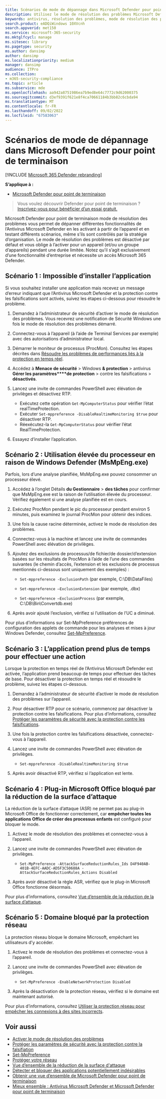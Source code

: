 ```yaml
---
title: Scénarios de mode de dépannage dans Microsoft Defender pour point de terminaison
description: Utilisez le mode de résolution des problèmes Microsoft Defender pour point de terminaison pour résoudre différents problèmes antivirus.
keywords: antivirus, résolution des problèmes, mode de résolution des problèmes, protection contre les falsifications, compatibilité
search.product: eADQiWindows 10XVcnh
search.appverid: met150
ms.service: microsoft-365-security
ms.mktglfcycl: manage
ms.sitesec: library
ms.pagetype: security
ms.author: dansimp
author: dansimp
ms.localizationpriority: medium
manager: dansimp
audience: ITPro
ms.collection:
- m365-security-compliance
ms.topic: article
ms.subservice: mde
ms.openlocfilehash: aa942a8751986ea7b9ed8e64c7772c9d62000375
ms.sourcegitcommit: d3ef9391f621e8f4ca70661184b3bb82c6cbda94
ms.translationtype: MT
ms.contentlocale: fr-FR
ms.lasthandoff: 09/02/2022
ms.locfileid: "67583063"
---
```

# <a name="troubleshooting-mode-scenarios-in-microsoft-defender-for-endpoint"></a>Scénarios de mode de dépannage dans Microsoft Defender pour point de terminaison 

[!INCLUDE [Microsoft 365 Defender rebranding](../../includes/microsoft-defender.md)]

**S’applique à :**
- [Microsoft Defender pour point de terminaison](https://go.microsoft.com/fwlink/p/?linkid=2154037)

> Vous voulez découvrir Defender pour point de terminaison ? [Inscrivez-vous pour bénéficier d’un essai gratuit.](https://www.microsoft.com/WindowsForBusiness/windows-atp?ocid=docs-wdatp-configureendpointsscript-abovefoldlink)

Microsoft Defender pour point de terminaison mode de résolution des problèmes vous permet de dépanner différentes fonctionnalités de l’Antivirus Microsoft Defender en les activant à partir de l’appareil et en testant différents scénarios, même s’ils sont contrôlés par la stratégie d’organisation. Le mode de résolution des problèmes est désactivé par défaut et vous oblige à l’activer pour un appareil (et/ou un groupe d’appareils) pendant une durée limitée. Notez qu’il s’agit exclusivement d’une fonctionnalité d’entreprise et nécessite un accès Microsoft 365 Defender.

## <a name="scenario-1-unable-to-install-application"></a>Scénario 1 : Impossible d’installer l’application

Si vous souhaitez installer une application mais recevez un message d’erreur indiquant que l’Antivirus Microsoft Defender et la protection contre les falsifications sont activés, suivez les étapes ci-dessous pour résoudre le problème.

1. Demandez à l’administrateur de sécurité d’activer le mode de résolution des problèmes. Vous recevrez une notification de Sécurité Windows une fois le mode de résolution des problèmes démarré.  

2. Connectez-vous à l’appareil (à l’aide de Terminal Services par exemple) avec des autorisations d’administrateur local.  

3. Démarrer le moniteur de processus (ProcMon). Consultez les étapes décrites dans [Résoudre les problèmes de performances liés à la protection en temps réel](troubleshoot-performance-issues.md).  

4. Accédez à **Menace de sécurité** >  Windows **& protection** >  antivirus **Gérer les paramètres****de protection** >  contre les falsifications  > **désactivés**.  

5. Lancez une invite de commandes PowerShell avec élévation de privilèges et désactivez RTP. 

    - Exécutez cette opération `Get-MpComputerStatus` pour vérifier l’état realTimeProtection.
    - Exécuter `Set-mppreference -DisableRealtimeMonitoring $true` pour désactiver RTP.
    - Réexécutez-la `Get-MpComputerStatus` pour vérifier l’état RealTimeProtection.

6. Essayez d’installer l’application.

## <a name="scenario-2-high-cpu-usage-due-to-windows-defender-msmpengexe"></a>Scénario 2 : Utilisation élevée du processeur en raison de Windows Defender (MsMpEng.exe)

Parfois, lors d’une analyse planifiée, MsMpEng.exe pouvez consommer un processeur élevé.

1. Accédez à l’onglet Détails **du Gestionnaire** > **des tâches** pour confirmer que MsMpEng.exe est la raison de l’utilisation élevée du processeur. Vérifiez également si une analyse planifiée est en cours.

2. Exécutez ProcMon pendant le pic du processeur pendant environ 5 minutes, puis examinez le journal ProcMon pour obtenir des indices. 

3. Une fois la cause racine déterminée, activez le mode de résolution des problèmes. 

4. Connectez-vous à la machine et lancez une invite de commandes PowerShell avec élévation de privilèges. 

5. Ajoutez des exclusions de processus/de fichier/de dossier/d’extension basées sur les résultats de ProcMon à l’aide de l’une des commandes suivantes (le chemin d’accès, l’extension et les exclusions de processus mentionnés ci-dessous sont uniquement des exemples) : 

    - `Set-mppreference -ExclusionPath` (par exemple, C:\DB\DataFiles) 
    
    - `Set-mppreference –ExclusionExtension` (par exemple, .dbx) 
    
    - `Set-mppreference –ExclusionProcess` (par exemple, C:\DB\Bin\Convertdb.exe) 

6. Après avoir ajouté l’exclusion, vérifiez si l’utilisation de l’UC a diminué. 

Pour plus d’informations sur Set-MpPreference préférences de configuration des applets de commande pour les analyses et mises à jour Windows Defender, consultez [Set-MpPreference](/powershell/module/defender/set-mppreference). 

## <a name="scenario-3-application-taking-longer-to-perform-an-action"></a>Scénario 3 : L’application prend plus de temps pour effectuer une action

Lorsque la protection en temps réel de l’Antivirus Microsoft Defender est activée, l’application prend beaucoup de temps pour effectuer des tâches de base. Pour désactiver la protection en temps réel et résoudre le problème, suivez les étapes ci-dessous. 

1. Demandez à l’administrateur de sécurité d’activer le mode de résolution des problèmes sur l’appareil. 

2. Pour désactiver RTP pour ce scénario, commencez par désactiver la protection contre les falsifications. Pour plus d’informations, consultez [Protéger les paramètres de sécurité avec la protection contre les falsifications](prevent-changes-to-security-settings-with-tamper-protection.md). 

3. Une fois la protection contre les falsifications désactivée, connectez-vous à l’appareil. 

4. Lancez une invite de commandes PowerShell avec élévation de privilèges. 

    - `Set-mppreference -DisableRealtimeMonitoring $true` 

5. Après avoir désactivé RTP, vérifiez si l’application est lente. 

## <a name="scenario-4-microsoft-office-plugin-blocked-by-attack-surface-reduction"></a>Scénario 4 : Plug-in Microsoft Office bloqué par la réduction de la surface d’attaque

La réduction de la surface d’attaque (ASR) ne permet pas au plug-in Microsoft Office de fonctionner correctement, car **empêcher toutes les applications Office de créer des processus enfants** est configuré pour bloquer le mode. 

1. Activez le mode de résolution des problèmes et connectez-vous à l’appareil. 

2. Lancez une invite de commandes PowerShell avec élévation de privilèges. 

    - `Set-MpPreference -AttackSurfaceReductionRules_Ids D4F940AB-401B-4EFC-AADC-AD5F3C50688A -AttackSurfaceReductionRules_Actions Disabled` 

3. Après avoir désactivé la règle ASR, vérifiez que le plug-in Microsoft Office fonctionne désormais.

Pour plus d’informations, consultez [Vue d’ensemble de la réduction de la surface d’attaque](overview-attack-surface-reduction.md). 

## <a name="scenario-5-domain-blocked-by-network-protection"></a>Scénario 5 : Domaine bloqué par la protection réseau

La protection réseau bloque le domaine Microsoft, empêchant les utilisateurs d’y accéder. 

1. Activez le mode de résolution des problèmes et connectez-vous à l’appareil. 

2. Lancez une invite de commandes PowerShell avec élévation de privilèges. 

    - `Set-MpPreference -EnableNetworkProtection Disabled` 

3. Après la désactivation de la protection réseau, vérifiez si le domaine est maintenant autorisé. 

Pour plus d’informations, consultez [Utiliser la protection réseau pour empêcher les connexions à des sites incorrects](network-protection.md). 

## <a name="related-topics"></a>Voir aussi

- [Activer le mode de résolution des problèmes](enable-troubleshooting-mode.md)
- [Protéger les paramètres de sécurité avec la protection contre la falsifiation](prevent-changes-to-security-settings-with-tamper-protection.md)
- [Set-MpPreference](/powershell/module/defender/set-mppreference)
- [Protéger votre réseau](network-protection.md)
- [Vue d’ensemble de la réduction de la surface d'attaque](overview-attack-surface-reduction.md)
- [Détecter et bloquer des applications potentiellement indésirables](detect-block-potentially-unwanted-apps-microsoft-defender-antivirus.md)
- [Obtenir une vue d’ensemble de Microsoft Defender pour point de terminaison](/microsoft-365/security/defender-endpoint/)
- [Mieux ensemble : Antivirus Microsoft Defender et Microsoft Defender pour point de terminaison](why-use-microsoft-defender-antivirus.md)
